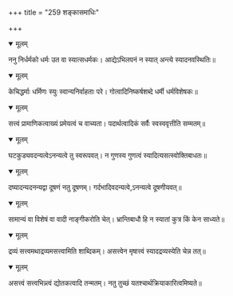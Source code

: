 +++
title = "259 शङ्कासमाधिः"

+++


<details open><summary>मूलम्</summary>

ननु निर्धर्मको धर्मः उत वा स्यात्सधर्मकः। आद्येऽभिलपनं न स्यात् अन्त्ये स्यादनवस्थितिः॥
</details>



<details open><summary>मूलम्</summary>

केचिद्धर्माः धर्मिणः स्युः स्वान्यनिर्वाहताः परे। गोत्वादिनिष्कर्षशब्दे धर्मी धर्मविशेषकः॥
</details>



<details open><summary>मूलम्</summary>

सत्त्वं प्रामाणिकत्वाख्यं प्रमेयत्वं च वाच्यता। पदार्थत्वादिकं सर्वैः स्वस्ववृत्तीति सम्मतम्॥
</details>



<details open><summary>मूलम्</summary>

घटकुड्यवदन्यत्वेऽनन्यत्वे तु स्वरूपवत्। न गुणस्य गुणत्वं स्यादित्यसत्स्वोक्तिबाधतः॥
</details>



<details open><summary>मूलम्</summary>

दष्यादन्यदनन्यद्वा दूषणं नतु दूषणम्। गर्दभादिवदन्यत्वे,ऽनन्यत्वे दूषणीयवत्॥
</details>



<details open><summary>मूलम्</summary>

सामान्यं वा विशेषं वा वादी नाङ्गीकरोति चेत्। भ्रान्तिबाधौ हि न स्यातां कुत्र किं केन साध्यते॥
</details>



<details open><summary>मूलम्</summary>

द्रव्यं सत्त्वमथाद्रव्यमसत्त्वामिति शाब्दिकम्। असत्त्वेन मृषात्त्वं स्यादद्रव्यस्येति चेन्न तत्॥
</details>



<details open><summary>मूलम्</summary>

असत्त्वं सत्त्वभिन्न्त्वं द्योतकत्वादि तन्मतम्। नतु तुच्छं यतश्चार्थक्रियाकारित्वमिष्यते॥
</details>

